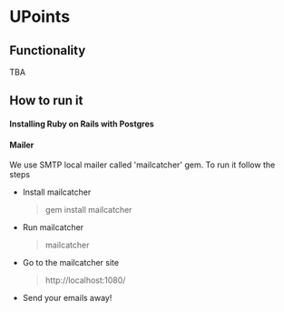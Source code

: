 # UPoints

## Functionality
 TBA
## How to run it

#### Installing Ruby on Rails with Postgres

#### Mailer
We use SMTP local mailer called 'mailcatcher' gem. To run it follow the steps

- Install mailcatcher
    > gem install mailcatcher
- Run mailcatcher
    > mailcatcher
- Go to the mailcatcher site
  > http://localhost:1080/
- Send your emails away!
  